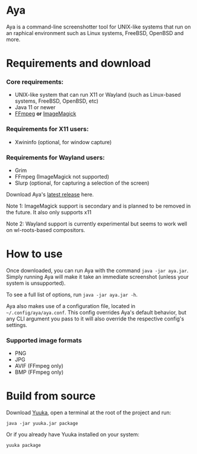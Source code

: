 # Aya
Aya is a command-line screenshotter tool for UNIX-like systems that run on an raphical environment such as Linux systems, FreeBSD, OpenBSD and more.

# Requirements and download

### Core requirements:

- UNIX-like system that can run X11 or Wayland (such as Linux-based systems, FreeBSD, OpenBSD, etc)
- Java 11 or newer
- [FFmpeg](https://ffmpeg.org/) **or** [ImageMagick](https://imagemagick.org/)

### Requirements for X11 users:
- Xwininfo (optional, for window capture)

### Requirements for Wayland users:
- Grim
- FFmpeg (ImageMagick not supported)
- Slurp (optional, for capturing a selection of the screen)

Download Aya's [latest release](https://github.com/spacebanana420/aya/releases) here.

Note 1: ImageMagick support is secondary and is planned to be removed in the future. It also only supports x11

Note 2: Wayland support is currently experimental but seems to work well on wl-roots-based compositors.

# How to use

Once downloaded, you can run Aya with the command `java -jar aya.jar`. Simply running Aya will make it take an immediate screenshot (unless your system is unsupported).

To see a full list of options, run `java -jar aya.jar -h`.

Aya also makes use of a configuration file, located in `~/.config/aya/aya.conf`. This config overrides Aya's default behavior, but any CLI argument you pass to it will also override the respective config's settings.

### Supported image formats
* PNG
* JPG
* AVIF (FFmpeg only)
* BMP (FFmpeg only)

# Build from source

Download [Yuuka](https://github.com/spacebanana420/yuuka), open a terminal at the root of the project and run:
```
java -jar yuuka.jar package
```

Or if you already have Yuuka installed on your system:
```
yuuka package
```
